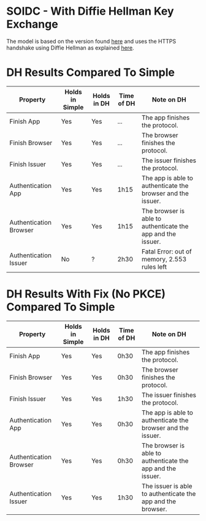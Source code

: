 # SOIDC - With Diffie Hellman Key Exchange

The model is based on the version found [here](/soidc/soidc) and uses the HTTPS handshake using Diffie Hellman as explained [here](/https).

# DH Results Compared To Simple

| Property  | Holds in Simple | Holds in DH | Time of DH | Note on DH |
| ------------- | ------------- | ------------- | ------------- | ------------- |
| Finish App | Yes  | Yes | ... | The app finishes the protocol. |
| Finish Browser | Yes  | Yes | ... | The browser finishes the protocol. |
| Finish Issuer | Yes  | Yes | ... | The issuer finishes the protocol. |
| Authentication App | Yes | Yes  | 1h15 | The app is able to authenticate the browser and the issuer. |
| Authentication Browser | Yes | Yes | 1h15 | The browser is able to authenticate the app and the issuer. |
| Authentication Issuer  | No | ? | 2h30 | Fatal Error: out of memory, 2.553 rules left |

# DH Results With Fix (No PKCE) Compared To Simple

| Property  | Holds in Simple | Holds in DH | Time of DH | Note on DH |
| ------------- | ------------- | ------------- | ------------- | ------------- |
| Finish App | Yes  | Yes | 0h30 | The app finishes the protocol. |
| Finish Browser | Yes  | Yes | 0h30 | The browser finishes the protocol. |
| Finish Issuer | Yes  | Yes | 1h30 | The issuer finishes the protocol. |
| Authentication App | Yes | Yes  | 0h30 | The app is able to authenticate the browser and the issuer. |
| Authentication Browser | Yes | Yes | 0h30 | The browser is able to authenticate the app and the issuer. |
| Authentication Issuer  | Yes | Yes | 1h30 | The issuer is able to authenticate the app and the browser. |
